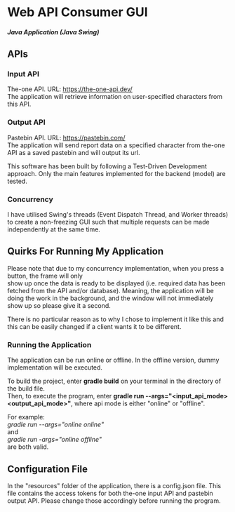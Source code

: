 # Web API Consumer GUI
##### Java Application (Java Swing)

## APIs 
### Input API 
The-one API. URL: https://the-one-api.dev/ \
The application will retrieve information on user-specified characters from this API.

### Output API 
Pastebin API. URL: https://pastebin.com/ \
The application will send report data on a specified character from the-one API as a saved pastebin and will output its url.

This software has been built by following a Test-Driven Development approach. Only the main features implemented for the backend (model) are tested.

### Concurrency 
I have utilised Swing's threads (Event Dispatch Thread, and Worker threads) to create a non-freezing GUI such that multiple requests can be made independently at the same time.

## Quirks For Running My Application
Please note that due to my concurrency implementation, when you press a button, the frame will only\
show up once the data is ready to be displayed (i.e. required data has been fetched from the API and/or database). Meaning, the application will be doing the work
in the background, and the window will not immediately show up so please give it a second.

There is no particular reason as to why I chose to implement it like this and this can be easily changed if a client wants it to be different.

### Running the Application 
The application can be run online or offline. In the offline version, dummy implementation will be executed. 

To build the project, enter **gradle build** on your terminal in the directory of the build file. \
Then, to execute the program, enter **gradle run --args="<input_api_mode> <output_api_mode>"**, where api mode is either "online" or "offline". 

For example: \
*gradle run --args="online online"* \
and \
*gradle run -args="online offline"* \
are both valid.

## Configuration File 
In the "resources" folder of the application, there is a config.json file. 
This file contains the access tokens for both the-one input API and pastebin output API.
Please change those accordingly before running the program.